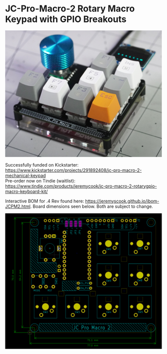# JC-Pro-Macro-2 Rotary Macro Keypad with GPIO Breakouts

![image](JCPM2.jpg)

Successfully funded on Kickstarter: https://www.kickstarter.com/projects/291892408/jc-pro-macro-2-mechanical-keypad  
Pre-order now on Tindie (waitlist): https://www.tindie.com/products/jeremycook/jc-pro-macro-2-rotarygpio-macro-keyboard-kit/

Interactive BOM for .4 Rev found here: https://jeremyscook.github.io/ibom-JCPM2.html. Board dimensions seen below.
Both are subject to change.

![image](dims.png)
